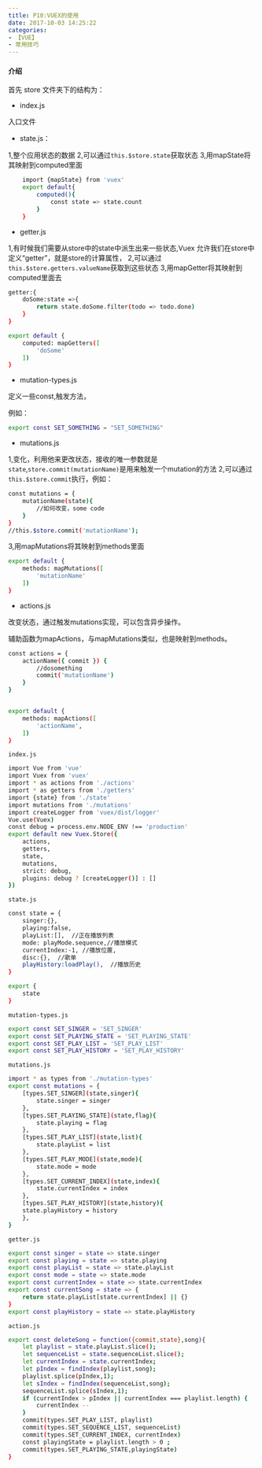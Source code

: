 ```yaml
---
title: P10:VUEX的使用
date: 2017-10-03 14:25:22
categories:
- 【VUE】
- 常用技巧
---
```



#### 介绍

首先 store 文件夹下的结构为：

+ index.js

入口文件

+ state.js：

1,整个应用状态的数据
2,可以通过`this.$store.state`获取状态
3,用mapState将其映射到computed里面
```bash
    import {mapState} from 'vuex'
    export default{
        computed(){
            const state => state.count
        }
    }
```

+ getter.js

1,有时候我们需要从store中的state中派生出来一些状态,Vuex 允许我们在store中定义“getter”，就是store的计算属性，
2,可以通过`this.$store.getters.valueName`获取到这些状态
3,用mapGetter将其映射到computed里面去
```bash
getter:{
    doSome:state =>{
        return state.doSome.filter(todo => todo.done)
    }
}

export default {
    computed: mapGetters([
        'doSome'
    ])
}

```

+ mutation-types.js

定义一些const,触发方法，

例如：

```bash
export const SET_SOMETHING = "SET_SOMETHING"
```

+ mutations.js

1,变化，利用他来更改状态，接收的唯一参数就是`state`,`store.commit(mutationName)`是用来触发一个mutation的方法
2,可以通过`this.$store.commit`执行，例如：
```bash
const mutations = {
    mutationName(state){
        //如何改变，some code
    }
}
//this.$store.commit('mutationName');
```
3,用mapMutations将其映射到methods里面
```bash
export default {
    methods: mapMutations([
        'mutationName'
    ])
}
```

+ actions.js

改变状态，通过触发mutations实现，可以包含异步操作。

辅助函数为mapActions，与mapMutations类似，也是映射到methods。

```bash
const actions = {
    actionName({ commit }) {
        //dosomething
        commit('mutationName')
    }
}


export default {
    methods: mapActions([
        'actionName',
    ])
}
```

<!--more-->

`index.js`

```bash
import Vue from 'vue'
import Vuex from 'vuex'
import * as actions from './actions'
import * as getters from './getters'
import {state} from './state'
import mutations from './mutations'
import createLogger from 'vuex/dist/logger'
Vue.use(Vuex)
const debug = process.env.NODE_ENV !== 'production'
export default new Vuex.Store({
    actions,
    getters,
    state,
    mutations,
    strict: debug,
    plugins: debug ? [createLogger()] : []
})
```

`state.js`

```bash
const state = {
    singer:{},
    playing:false, 
    playList:[],  //正在播放列表
    mode: playMode.sequence,//播放模式
    currentIndex:-1, //播放位置,
    disc:{},  //歌单
    playHistory:loadPlay(),  //播放历史
}

export {
    state
}

```

`mutation-types.js`

```bash
export const SET_SINGER = 'SET_SINGER'
export const SET_PLAYING_STATE = 'SET_PLAYING_STATE'
export const SET_PLAY_LIST = 'SET_PLAY_LIST'
export const SET_PLAY_HISTORY = 'SET_PLAY_HISTORY'
```
`mutations.js`

```bash
import * as types from './mutation-types'
export const mutations = {
    [types.SET_SINGER](state,singer){
        state.singer = singer
    },
    [types.SET_PLAYING_STATE](state,flag){
        state.playing = flag
    },
    [types.SET_PLAY_LIST](state,list){
        state.playList = list
    },
    [types.SET_PLAY_MODE](state,mode){
        state.mode = mode
    },
    [types.SET_CURRENT_INDEX](state,index){
        state.currentIndex = index
    },
    [types.SET_PLAY_HISTORY](state,history){
    state.playHistory = history
    },
}
```


`getter.js`

```bash
export const singer = state => state.singer
export const playing = state => state.playing
export const playList = state => state.playList
export const mode = state => state.mode
export const currentIndex = state => state.currentIndex
export const currentSong = state => {
    return state.playList[state.currentIndex] || {}
}
export const playHistory = state => state.playHistory
```

`action.js`

```bash
export const deleteSong = function({commit,state},song){
    let playlist = state.playList.slice();
    let sequenceList = state.sequenceList.slice();
    let currentIndex = state.currentIndex;
    let pIndex = findIndex(playlist,song);
    playlist.splice(pIndex,1);
    let sIndex = findIndex(sequenceList,song);
    sequenceList.splice(sIndex,1);
    if (currentIndex > pIndex || currentIndex === playlist.length) {
        currentIndex --
    }
    commit(types.SET_PLAY_LIST, playlist)
    commit(types.SET_SEQUENCE_LIST, sequenceList)
    commit(types.SET_CURRENT_INDEX, currentIndex)
    const playingState = playlist.length > 0 ;
    commit(types.SET_PLAYING_STATE,playingState)
}

```





